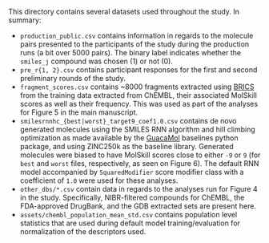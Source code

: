 This directory contains several datasets used throughout the study. In summary:

* `production_public.csv` contains information in regards to the molecule pairs presented to the participants of the study during the production runs (a bit over 5000 pairs). The binary label indicates whether the `smiles_j` compound was chosen (1) or not (0).
* `pre_r{1, 2}.csv` contains participant responses for the first and second preliminary rounds of the study.
* `fragment_scores.csv` contains ~8000 fragments extracted using [BRICS](https://chemistry-europe.onlinelibrary.wiley.com/doi/10.1002/cmdc.200800178) from the training data extracted from ChEMBL, their associated MolSkill scores as well as their frequency. This was used as part of the analyses for Figure 5 in the main manuscript.
* `smilesrnnhc_{best|worst}_target9_coef1.0.csv` contains de novo generated molecules using the SMILES RNN algorithm and hill climbing optimization as made available by the [GuacaMol](https://github.com/BenevolentAI/guacamol_baselines) baselines python package, and using ZINC250k as the baseline library. Generated molecules were biased to have MolSkill scores close to either `-9` or `9` (for `best` and `worst` files, respectively, as seen on Figure 6). The default RNN model accompanied by `SquaredModifier` score modifier class with a coefficient of `1.0` were used for these analyses.
* `other_dbs/*.csv` contain data in regards to the analyses run for Figure 4 in the study. Specifically, NIBR-filtered compounds for ChEMBL, the FDA-approved DrugBank, and the GDB extracted sets are present here.
* `assets/chembl_population_mean_std.csv` contains population level statistics that are used during default model training/evaluation for normalization of the descriptors used. 